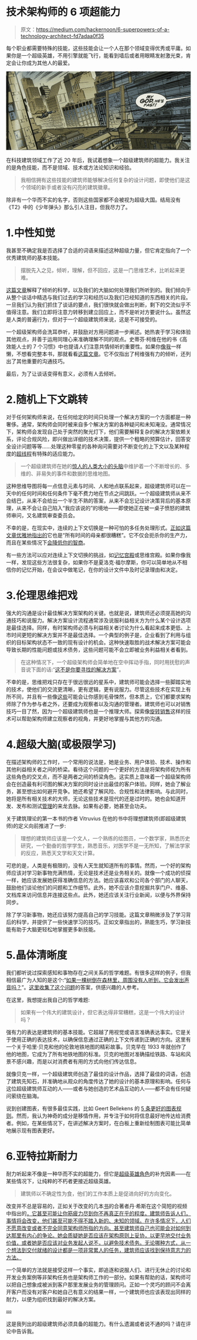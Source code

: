 # 技术架构师的 6 项超能力

> 原文：<https://medium.com/hackernoon/6-superpowers-of-a-technology-architect-fd7adaa0f35>

每个职业都需要特殊的技能，这些技能会让一个人在那个领域变得优秀或平庸。如果你是一个超级英雄，不用引擎就能飞行，能看到墙后或者用眼睛发射激光束，肯定会让你成为其他人的最爱。

![](img/5d937be2a007fb37e78735e6bde80dda.png)

在科技建筑领域工作了近 20 年后，我试着想象一个超级建筑师的超能力。我关注的是角色技能，而不是领域、技术或方法论知识和经验。

> 我相信拥有这些技能的建筑师能够解决任何复杂的设计问题，即使他们是这个领域的新手或者没有闪亮的建筑徽章。

除非有一个华而不实的名字，否则这些国家都不会被视为超级大国。结局没有《T2》中的《少年弹头》那么引人注目，但我尽力了。

# 1.中性知觉

我甚至不确定我是否选择了合适的词语来描述这种超级力量，但它肯定指向了一个优秀建筑师的基本技能。

> 摆脱先入之见，倾听，理解，但不回应，这是一门思维艺术，比听起来更难。

[这篇文章](https://www.kornferry.com/institute/514-the-science-of-listening)解释了倾听的科学，以及我们的大脑如何处理我们所听到的。我们倾向于从整个谈话中精选与我们过去的学习和经历以及我们已经知道的东西相关的片段。一旦我们认为我们抓住了谈话的要点，我们很快就会做出判断，剩下的交流似乎不值得注意。我们立即将注意力转移到建立回应上，而不是听对方要说什么。虽然这是人类的普遍行为，但对于一个超级建筑师来说，这是不可接受的。

一个超级架构师会洗耳恭听，并鼓励对方用问题进一步阐述。她热衷于学习和体验其他观点，并善于运用同理心来准确理解不同的观点。史蒂芬·柯维在他的书《高效能人士的 7 个习惯》中也提请人们注意共情倾听的重要性。如果你[像我](https://arch.simplicable.com/arch/new/why-lazy-enterprise-architects-are-so-successful)一样懒，不想看完整本书，那就看看[这篇文章](http://sourcesofinsight.com/empathic-listening/)。它不仅指出了柯维强有力的倾听，还列出了其他重要的沟通技巧。

最后，为了让谈话变得有意义，必须有人去倾听。

# 2.随机上下文跳转

对于任何架构师来说，在任何给定的时间只处理一个解决方案的一个方面都是一种奢侈。通常，架构师会同时被来自多个解决方案的各种疑问和未知淹没。通常情况下，架构师会发现自己处于突然的聚光灯下，他们需要解释复杂的解决方案依赖关系，评论合规风险，即兴做出详细的技术决策，提供一个粗略的预算估计，回答安全设计问题等等……处理这种零星的各种询问需要对不断变化的上下文以及某种程度的[超线程](http://www.peoplewithpotential.org/hyperthymesia)有特殊的适应能力。

> 一个超级建筑师在她的[惊人的人类大小的头脑](https://www.theguardian.com/uk/2003/sep/28/research.health)中维护着一个不断增长的、多维的、非易失的事件和数据的思维地图。

这种思维导图将每一点信息元素与时间、人和地点联系起来，超级建筑师可以在一天中的任何时间和任何条件下毫不费力地在节点之间跳跃。一个超级建筑师从来不会结巴，从来不会给出一个半生不熟的答案，从来不会忘记设计决策背后的基本原理，从来不会让自己陷入“我应该说的”的境地——即使她正在被一桌子愤怒的建筑师审问，又名建筑审查委员会。

不幸的是，在现实中，连续的上下文切换是一种可怕的多任务处理形式。[正如这篇文章优雅地指出的](https://blog.trello.com/why-context-switching-ruins-productivity)它也是“所有时间的母亲都很糟糕”。它不仅会扼杀你的生产力，而且在某些情况下[会降低你的智商](https://www.forbes.com/sites/vanessaloder/2014/06/11/why-multi-tasking-is-worse-than-marijuana-for-your-iq/#1ed017fe7c11)。

有一些方法可以应对连续上下文切换的挑战，如[记忆宫殿](https://artofmemory.com/wiki/How_to_Build_a_Memory_Palace)或思维宫殿。如果你像我一样，发现这些方法很复杂，如果你不是夏洛克·福尔摩斯，你可以简单地从不相信你的记忆开始，在会议中做笔记，在你的设计文件中及时记录理由和决定。

# 3.伦理思维把戏

强大的沟通是设计最佳解决方案架构的关键。也就是说，建筑师还必须提高她的沟通技巧和说服力。解决方案设计流程通常涉及说服利益相关方为什么某个设计选项是最佳选择。同样，有时架构师必须与利益相关者讨论为什么看起来成本更低、上市时间更短的解决方案并不是最佳选择。一个典型的例子是，企业看到了利用与组织的目标架构状态不一致的现有设计的机会。这种快速取胜的战术解决方案可能会导致长期的性能问题或技术债务，这些问题可能不会立即被业务利益相关者看到。

> 在这种情况下，一个超级架构师会简单地在空中挥动手指，同时用抚慰的声音说下面的话:“[这不是你要寻找的解决方案](http://www.starwars.com/databank/jedi-mind-trick)”。

不幸的是，思维把戏只存在于很远很远的星系中，建筑师可能会选择一些脚踏实地的技术，使他们的交流更清晰，更有逻辑，更有说服力。尽管这些技术在实现上有所不同，并且有一些像[这些](https://blog.enhancv.com/8-persuasion-techniques-to-change-anyones-mind/)可能会让你感到毛骨悚然，但本质上，它们都要求架构师除了作为参与者之外，还要成为观察者以及沟通的管理者。建筑师也可以对销售技巧一目了然，因为一个超级建筑师也是一个推理大师。探索像[旋转销售](https://www.youtube.com/watch?v=iE6xkPqBlYo)这样的技术可以帮助架构师建立观察者的视角，并更好地掌握与其他方的沟通。

# 4.超级大脑(或极限学习)

在描述架构师的工作时，一个常用的说法是，她是业务、用户体验、技术、操作和其他利益相关者之间的桥梁。看待这个问题的一个更好的方法是将架构师视为所有这些角色的交叉点，而不是两者之间的桥梁角色。这实质上意味着一个超级架构师会在创造最有利可图的解决方案的同时设计出最佳的客户体验。同样，她会了解业务，甚至想出如何避开竞争。她还希望了解风险、合规性和法律影响。与此同时，她将是所有相关技术的大师，无论这些技术是现代的还是过时的。她也会知道开发、发布和测试[管理](https://hackernoon.com/tagged/management)的来龙去脉。如果有必要，她甚至会功夫。

关于建筑理论的第一本书的作者 Vitruvius 在他的书中将理想建筑师(即超级建筑师)的定义向前推进了一步:

> 理想的建筑师应该是一个文人，一个熟练的绘图员，一个数学家，熟悉历史研究，一个勤奋的哲学学生，熟悉音乐，对医学不是一无所知，了解法学家的反应，熟悉天文学和天文计算。

可悲的是，人类是有极限的，没有人天生就知道所有的事情。然而，一个好的架构师应该对学习新事物充满热情，无论是技术还是业务相关的。就像一个成功的侦探一样，她应该发展她获得准确信息的方法。她应该喜欢和公司各个部门的人聊天，鼓励他们谈论他们的问题和工作细节。此外，她不应该介意挖掘共享门户、维基、文档库来访问信息并连接这些点。此外，她还应该关注行业新闻，以便与外界保持同步。

除了学习新事物，她还应该努力提高自己的学习技能。这篇文章稍微涉及了学习背后的科学，并提供了一些快速学习的技巧。正如文章指出的，熟能生巧，学习新技能有助于大脑更轻松地掌握更多新技能。

# 5.晶体清晰度

我们都听说过探索感知和事物存在之间关系的哲学难题。有很多这样的例子，但我相信最广为人知的是这个:“[如果一棵树倒在森林里，周围没有人听到，它会发出声音吗？](https://blog.oup.com/2011/02/quantum/)”。[这里收集了这个问题](http://qi.com/infocloud/hypothetical-puzzles)的答案，供感兴趣的人参考。

在这里，我想提出我自己的哲学难题:

> 如果有一个伟大的建筑设计，但它表达得非常糟糕，这是一个伟大的设计吗？

强有力的表达是建筑师的基本技能。它超越了用视觉或语言准确表达事实。它是关于使用正确的表达技术，以确保信息通过正确的上下文传递到正确的方向。这里有一个关于哈里·贝克和他的伦敦地铁地图的精彩故事。贝克早在 1933 年就创作了他的地图，它成为了所有地铁地图的标准。贝克的地图对准确描绘铁路、车站和风景不感兴趣，而是以对消费者有用的方式向他们传达信息。

就像贝克一样，一个超级建筑师创造了最佳的设计作品，选择了最佳的词语，创造了建筑先知石，并准确地从观众的角度传达了她的设计的基本原理和影响。任何与这位超级建筑师互动的人——或者与她创造的艺术品互动的人——都不会有任何疑问萦绕在脑海。

说到创建图表，有很多最佳实践，比如 Geert Bellekens 的 [5 条更好的图表规则](https://bellekens.com/2012/02/21/uml-best-practice-5-rules-for-better-uml-diagrams/)。然而，我认为神奇的成分是移情作用，并专注于如何将信息最好地传达给消费者。例如，在某些情况下，在讲述解决方案时，在白板上重新绘制图表可能比简单地展示现有图表更好。

# 6.亚特拉斯耐力

耐力听起来不像是一种华而不实的超能力，但它是[超级英雄角色](https://www.youtube.com/watch?v=BE3OS7hGc-g)的补充因素——在某些情况下，让纯粹的不朽者更接近超级英雄。

> 建筑师以不确定性为食，他们的工作本质上是促进向好的方向变化。

改变并不总是容易的，正如关于改变的几本[书](https://hackernoon.com/tagged/books)的合著者丹·希斯在这个简短的视频中指出的[，它甚至可能让你筋疲力尽到你不再真正在乎的程度。建筑师告诉人们，事情将会改变，他们甚至可能不得不踏入新的、未知的领域。在许多情况下，人们不愿意改变或者不完全同意架构师所指的方向。甚至建筑师自己也可能会对如何到达那里有内心的争论。她会质疑她是否应该在架构原则上妥协，以更早地交付业务价值，或者她是否应该对业务发起人说不，以避免技术债务。无论哪种方式，从一个想法到交付就绪的设计都是一项非常累人的任务，建筑师应该找到保持意志力的方法。](https://www.youtube.com/watch?v=RpiDWeRN4UA)

一个简单的方法就是接受这样一个事实，即追逐和说服人们、进行无休止的讨论和开发业务案例等非架构任务也是架构师工作的一部分。如果有帮助的话，架构师可以把自己想象成被派到客户那里发展业务的管理顾问。正如一个灵巧的顾问不会离开客户而没有对客户和她自己有意义的结果一样，一个建筑师也应该表现出同样的耐力，以便为组织找到最好的解决方案。

⅏

这是我列出的超级建筑师必须具备的超能力。有什么遗漏或者说不通的吗？请在评论中告诉我。